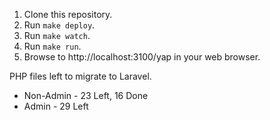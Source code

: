 1) Clone this repository.
2) Run `make deploy`.
3) Run `make watch`.
4) Run `make run`.
5) Browse to http://localhost:3100/yap in your web browser.

PHP files left to migrate to Laravel.

* Non-Admin - 23 Left, 16 Done
* Admin - 29 Left
